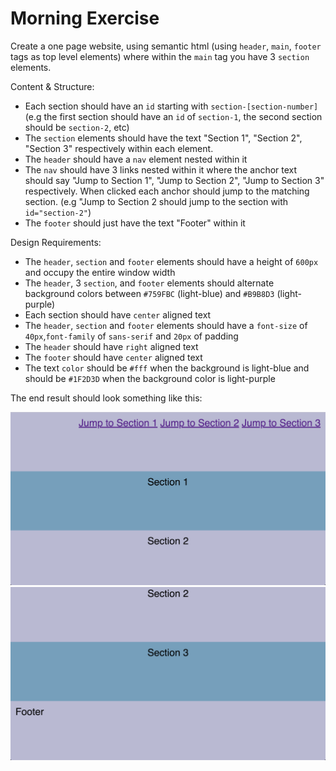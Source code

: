 # Morning Exercise

Create a one page website, using semantic html (using `header`, `main`, `footer` tags as top level elements) where within the `main` tag you have 3 `section` elements.

Content & Structure:
- Each section should have an `id` starting with `section-[section-number]` (e.g the first section should have an `id` of `section-1`, the second section should be `section-2`, etc)
- The `section` elements should have the text "Section 1", "Section 2", "Section 3" respectively within each element. 
- The `header` should have a `nav` element nested within it 
- The `nav` should have 3 links nested within it where the anchor text should say "Jump to Section 1", "Jump to Section 2", "Jump to Section 3" respectively. When clicked each anchor should jump to the matching section. (e.g "Jump to Section 2 should jump to the section with `id="section-2"`)
- The `footer` should just have the text "Footer" within it

Design Requirements:
- The `header`, `section` and `footer` elements should have a height of `600px` and occupy the entire window width
- The `header`, 3 `section`, and `footer` elements should alternate background colors between `#759FBC` (light-blue) and `#B9B8D3` (light-purple)
- Each section should have `center` aligned text
- The `header`, `section` and `footer` elements should have a `font-size` of `40px`,`font-family` of `sans-serif` and `20px` of padding
- The `header` should have `right` aligned text
- The `footer` should have `center` aligned text
- The text `color` should be `#fff` when the background is light-blue and should be `#1F2D3D` when the background color is light-purple

The end result should look something like this:

<img src="top.png" />

<img src="bottom.png" />